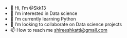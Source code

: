 - 👋 Hi, I’m @Skk13
- 👀 I’m interested in Data science 
- 🌱 I’m currently learning Python 
- 💞️ I’m looking to collaborate on Data science projects 
- 📫 How to reach me shireeshkatti@gmail.com

<!---
Skk13/Skk13 is a ✨ special ✨ repository because its `README.md` (this file) appears on your GitHub profile.
You can click the Preview link to take a look at your changes.
--->
